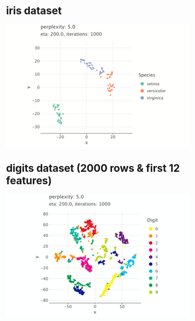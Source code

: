 # iris dataset
![](https://github.com/jslfree080/practicetsne/blob/main/src/main/kotlin/file/iris/iris.gif)

# digits dataset (2000 rows & first 12 features)
![](https://github.com/jslfree080/practicetsne/blob/main/src/main/kotlin/file/digits/digits.gif)